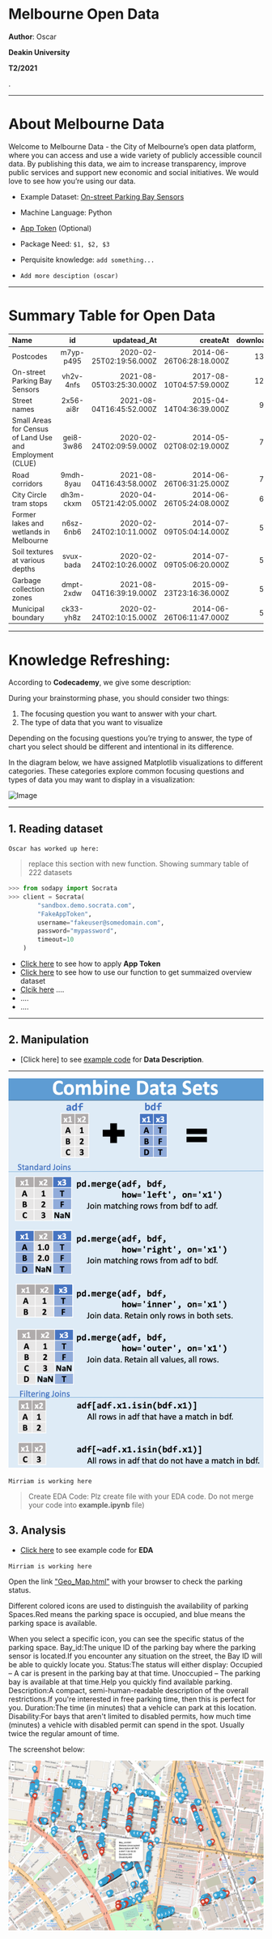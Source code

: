 **Melbourne Open Data**
=========================

__Author__: Oscar

__Deakin University__ 

__T2/2021__

.



----
# About Melbourne Data

Welcome to Melbourne Data - the City of Melbourne’s open data platform, where you can access and use a wide variety of publicly accessible council data. By publishing this data, we aim to increase transparency, improve public services and support new economic and social initiatives.
We would love to see how you’re using our data.

* Example Dataset: [On-street Parking Bay Sensors](https://data.melbourne.vic.gov.au/Transport/On-street-Parking-Bay-Sensors/vh2v-4nfs) 

* Machine Language: Python

* [App Token](https://dev.socrata.com/docs/app-tokens.html) (Optional)

* Package Need: `$1, $2, $3`

* Perquisite knowledge: `add something...`
* `Add more desciption (oscar)`  
  





---


Summary Table for Open Data
=====



| Name  | id |  updatead_At  |createAt |downloadCount |
| :---        |    :----:   |          ---: |       ---: |       ---: |
Postcodes|m7yp-p495|2020-02-25T02:19:56.000Z|2014-06-26T06:28:18.000Z|13530346
On-street Parking Bay Sensors|vh2v-4nfs|2021-08-05T03:25:30.000Z|2017-08-10T04:57:59.000Z|12074388
Street names|2x56-ai8r|2021-08-04T16:45:52.000Z|2015-04-14T04:36:39.000Z|9808179
Small Areas for Census of Land Use and Employment (CLUE)|gei8-3w86|2020-02-24T02:09:59.000Z|2014-05-02T08:02:19.000Z|7362378
Road corridors|9mdh-8yau|2021-08-04T16:43:58.000Z|2014-06-26T06:31:25.000Z|7206912
City Circle tram stops|dh3m-ckxm|2020-04-05T21:42:05.000Z|2014-06-26T05:24:08.000Z|6644363
Former lakes and wetlands in Melbourne|n6sz-6nb6|2020-02-24T02:10:11.000Z|2014-07-09T05:04:14.000Z|5564262
Soil textures at various depths|svux-bada|2020-02-24T02:10:26.000Z|2014-07-09T05:06:20.000Z|5415168
Garbage collection zones|dmpt-2xdw|2021-08-04T16:39:19.000Z|2015-09-23T23:16:36.000Z|5049596
Municipal boundary|ck33-yh8z|2020-02-24T02:10:15.000Z|2014-06-26T06:11:47.000Z|5013334

---

Knowledge Refreshing: 
=======================

According to __Codecademy__, we give some description:

During your brainstorming phase, you should consider two things:

1. The focusing question you want to answer with your chart.
2. The type of data that you want to visualize
   
Depending on the focusing questions you’re trying to answer, the type of chart you select should be different and intentional in its difference. 

In the diagram below, we have assigned Matplotlib visualizations to different categories. These categories explore common focusing questions and types of data you may want to display in a visualization:

![Image](https://content.codecademy.com/programs/dataviz-python/unit-3/pickachart.svg?sanitize=true)



---




## 1. Reading dataset

`Oscar has worked up here:`

>replace this section with new function. 
Showing summary table of 222 datasets




```python
>>> from sodapy import Socrata
>>> client = Socrata(
        "sandbox.demo.socrata.com",
        "FakeAppToken",
        username="fakeuser@somedomain.com",
        password="mypassword",
        timeout=10
    )
```

* [Click here]() to see how to apply **App Token**
* [Click here]() to see how to use our function to get summaized overview dataset
* [Clcik here]() ....
* ....
* ....


---
## 2. Manipulation

* [Click here] to see [example code](example.ipynb) for **Data Description**.


---

![image](images/merge.png)

`Mirriam is working here`

>Create EDA Code:
Plz create file with your EDA code.
Do not merge your code into **example.ipynb** file)



## 3. Analysis  

* [Click here](EDA.ipynb) to see example code for **EDA**

`Mirriam is working here`

Open the link ["Geo_Map.html"](Geo_Map.html) with your browser to check the parking status. 

Different colored icons are used to distinguish the availability of parking Spaces.Red means the parking space is occupied, and blue means the parking space is available. 

When you select a specific icon, you can see the specific status of the parking space.
Bay_id:The unique ID of the parking bay where the parking sensor is located.If you encounter any situation on the street, the Bay ID will be able to quickly locate you.
Status:The status will either display: Occupied – A car is present in the parking bay at that time. Unoccupied – The parking bay is available at that time.Help you quickly find available parking.
Description:A compact, semi-human-readable description of the overall restrictions.If you're interested in free parking time, then this is perfect for you.
Duration:The time (in minutes) that a vehicle can park at this location.
Disability:For bays that aren't limited to disabled permits, how much time (minutes) a vehicle with disabled permit can spend in the spot. Usually twice the regular amount of time.

The screenshot below:

![image](images/geo_map.png)


